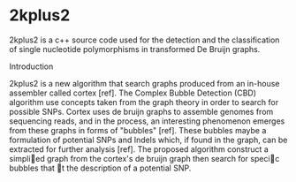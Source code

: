 2kplus2
=======

2kplus2 is a c++ source code used for the detection and the classification of single nucleotide polymorphisms in transformed De Bruijn graphs.

Introduction

2kplus2 is a new algorithm that search graphs produced from an in-house assembler called cortex [ref]. The Complex Bubble Detection (CBD) algorithm use concepts taken from the graph theory in order to search for possible SNPs. Cortex uses de bruijn graphs to assemble genomes from sequencing reads, and in the process, an interesting phenomenon emerges from these graphs in forms of "bubbles" [ref]. These bubbles maybe a formulation of potential SNPs and Indels which, if found in the graph, can be extracted for further analysis [ref]. The proposed algorithm construct a simplied graph from the cortex's de bruijn graph then search for specic bubbles that t the description of a potential SNP.


